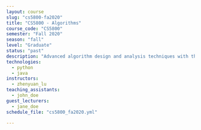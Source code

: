```yaml
---
layout: course
slug: "cs5800-fa2020"
title: "CS5800 - Algorithms"
course_code: "CS5800"
semester: "Fall 2020"
season: "fall"
level: "Graduate"
status: "past"
description: "Advanced algorithm design and analysis techniques with theoretical foundations and practical applications."
technologies:
  - python
  - java
instructors:
  - zhenyuan_lu
teaching_assistants:
  - john_doe
guest_lecturers:
  - jane_doe
schedule_file: "cs5800_fa2020.yml"

---
```

